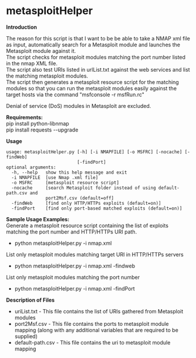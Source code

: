 # metasploitHelper
**Introduction**

The reason for this script is that I want to be be able to take a NMAP xml file as input, automatically search for a Metasploit module and launches the Metasploit module against it.    
The script checks for metasploit modules matching the port number listed in the nmap XML file.  
The script also test URIs listed in urlList.txt against the web services and list the matching metasploit modules.  
The script then generates a metasploit resource script for the matching modules so that you can run the metasploit modules easily against the target hosts via the command "msfconsole -r msfRun.rc"  
  
Denial of service (DoS) modules in Metasploit are excluded.
  
**Requirements:**  
pip install python-libnmap  
pip install requests --upgrade  

**Usage**  
```
usage: metasploitHelper.py [-h] [-i NMAPFILE] [-o MSFRC] [-nocache] [-findWeb]
                           [-findPort]  
optional arguments:  
  -h, --help   show this help message and exit  
  -i NMAPFILE  [use Nmap .xml file]  
  -o MSFRC     [metasploit resource script]  
  -nocache     [search Metasploit folder instead of using default-path.csv and  
               port2Msf.csv (default=off]  
  -findWeb     [find only HTTP/HTTPs exploits (default=on)]  
  -findPort    [find only port-based matched exploits (default=on)]  
```  
     
**Sample Usage Examples:**    
Generate a metasploit resource script containing the list of exploits matching the port number and HTTP/HTTPs URI path.
- python metasploitHelper.py -i nmap.xml  
  
List only metasploit modules matching target URI in HTTP/HTTPs servers
- python metasploitHelper.py -i nmap.xml -findweb  
  
List only metasploit modules matching the port number   
- python metasploitHelper.py -i nmap.xml -findPort   
    
**Description of Files**  
- uriList.txt - This file contains the list of URIs gathered from Metasploit modules  
- port2Msf.csv - This file contains the ports to metasploit module mapping (along with any additional variables that are required to be supplied)  
- default-path.csv - This file contains the uri to metasploit module mapping   
          
